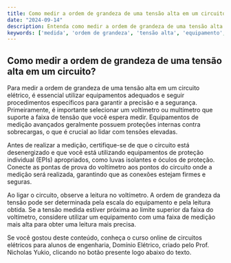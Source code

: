 ```yaml
---
title: Como medir a ordem de grandeza de uma tensão alta em um circuito?
date: "2024-09-14"
description: Entenda como medir a ordem de grandeza de uma tensão alta em um circuito elétrico utilizando equipamentos adequados.
keywords: ['medida', 'ordem de grandeza', 'tensão alta', 'equipamento', 'circuito elétrico']
---
```


## Como medir a ordem de grandeza de uma tensão alta em um circuito?

Para medir a ordem de grandeza de uma tensão alta em um circuito elétrico, é essencial utilizar equipamentos adequados e seguir procedimentos específicos para garantir a precisão e a segurança. Primeiramente, é importante selecionar um voltímetro ou multímetro que suporte a faixa de tensão que você espera medir. Equipamentos de medição avançados geralmente possuem proteções internas contra sobrecargas, o que é crucial ao lidar com tensões elevadas.

Antes de realizar a medição, certifique-se de que o circuito está desenergizado e que você está utilizando equipamentos de proteção individual (EPIs) apropriados, como luvas isolantes e óculos de proteção. Conecte as pontas de prova do voltímetro aos pontos do circuito onde a medição será realizada, garantindo que as conexões estejam firmes e seguras.

Ao ligar o circuito, observe a leitura no voltímetro. A ordem de grandeza da tensão pode ser determinada pela escala do equipamento e pela leitura obtida. Se a tensão medida estiver próxima ao limite superior da faixa do voltímetro, considere utilizar um equipamento com uma faixa de medição mais alta para obter uma leitura mais precisa.

Se você gostou deste conteúdo, conheça o curso online de circuitos elétricos para alunos de engenharia, Domínio Elétrico, criado pelo Prof. Nicholas Yukio, clicando no botão presente logo abaixo do texto.